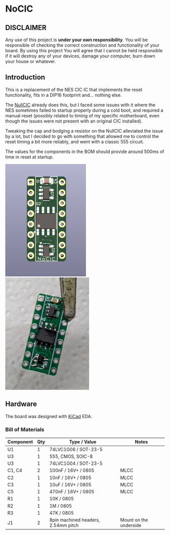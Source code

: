 # NoCIC

## DISCLAIMER

Any use of this project is **under your own responsibility**.
You will be responsible of checking the correct construction and functionality of your board.
By using this project You will agree that I cannot be held responsible if it will destroy any of your devices, damage your computer, burn down your house or whatever.

## Introduction

This is a replacement of the NES CIC IC that implements the reset functionality, fits in a DIP16 footprint and... nothing else.

The [NullCIC](https://github.com/Redherring32/NullCIC/) already does this, but I faced some issues with it where the NES sometimes failed to startup properly during
a cold boot, and required a manual reset (possibly related to timing of my specific motherboard, even though the issues were not present with an original CIC installed).

Tweaking the cap and bodging a resistor on the NullCIC alleviated the issue by a lot, but I decided to go with something that allowed me to control the reset timing
a bit more reliably, and went with a classic 555 circuit.

The values for the components in the BOM should provide around 500ms of time in reset at startup.

![Rev. 1 render](pics/board_render.jpg)
![Rev. 0 assembled](pics/rev0_assembled.jpg)

## Hardware

The board was designed with [KiCad](https://kicad.org/) EDA.

### Bill of Materials

| Component              | Qty | Type / Value                                            | Notes                                                                |
| ---------------------- | --- | ------------------------------------------------------- | -------------------------------------------------------------------- |
| U1                     |  1  | 74LVC1G06 / SOT-23-5                                    |                                                                      |
| U3                     |  1  | 555, CMOS, SOIC-8                                       |                                                                      |
| U3                     |  1  | 74LVC1G04 / SOT-23-5                                    |                                                                      |
| C1, C4                 |  2  | 100nF / 16V+ / 0805                                     | MLCC                                                                 |
| C2                     |  1  | 10nF / 16V+ / 0805                                      | MLCC                                                                 |
| C3                     |  1  | 10uF / 16V+ / 0805                                      | MLCC                                                                 |
| C5                     |  1  | 470nF / 16V+ / 0805                                     | MLCC                                                                 |
| R1                     |  1  | 10K / 0805                                              |                                                                      |
| R2                     |  1  | 1M / 0805                                               |                                                                      |
| R3                     |  1  | 47K / 0805                                              |                                                                      |
| J1                     |  2  | 8pin machined headers, 2.54mm pitch                     | Mount on the underside                                               |